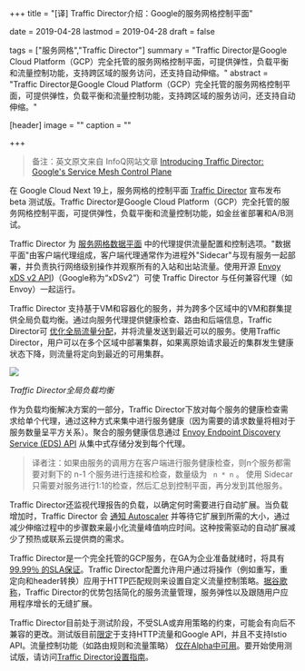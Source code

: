 +++
title = "[译] Traffic Director介绍：Google的服务网格控制平面"

date = 2019-04-28
lastmod = 2019-04-28
draft = false

tags = ["服务网格","Traffic Director"]
summary = "Traffic Director是Google Cloud Platform（GCP）完全托管的服务网格控制平面，可提供弹性，负载平衡和流量控制功能，支持跨区域的服务访问，还支持自动伸缩。"
abstract = "Traffic Director是Google Cloud Platform（GCP）完全托管的服务网格控制平面，可提供弹性，负载平衡和流量控制功能，支持跨区域的服务访问，还支持自动伸缩。"

[header]
image = ""
caption = ""

+++

> 备注：英文原文来自 InfoQ网站文章 [Introducing Traffic Director: Google's Service Mesh Control Plane](https://www.infoq.com/news/2019/04/google-traffic-director)

在 Google Cloud Next 19上，服务网格的控制平面 [Traffic Director](https://cloud.google.com/traffic-director/) 宣布发布 beta 测试版。Traffic Director是Google Cloud Platform（GCP）完全托管的服务网格控制平面，可提供弹性，负载平衡和流量控制功能，如金丝雀部署和A/B测试。

Traffic Director 为 [服务网格数据平面](https://www.infoq.com/articles/vp-microservices-communication-governance-using-service-mesh) 中的代理提供流量配置和控制选项。"数据平面"由客户端代理组成，客户端代理通常作为进程外"Sidecar"与现有服务一起部署，并负责执行网络级别操作并观察所有的入站和出站流量。使用开源 [Envoy xDS v2 API](http://github.com/envoyproxy/envoy/blob/32e4d286668731594eb5c81ed664bd144d8d2d88/api/XDS_PROTOCOL.md))（Google称为“xDSv2”）可使 Traffic Director 与任何兼容代理（如Envoy）一起运行。

Traffic Director 支持基于VM和容器化的服务，并为跨多个区域中的VM和群集提供全局负载均衡。通过向服务代理提供健康检查、路由和后端信息，Traffic Director可 [优化全局流量分配](https://cloud.google.com/blog/products/networking/traffic-director-global-traffic-management-for-open-service-mesh)，并将流量发送到最近可以的服务。使用Traffic Director，用户可以在多个区域中部署集群，如果离原始请求最近的集群发生健康状态下降，则流量将定向到最近的可用集群。

![](images/td-global-lb.svg)

*Traffic Director全局负载均衡*

作为负载均衡解决方案的一部分，Traffic Director下放对每个服务的健康检查需求给单个代理，通过这种方式来集中进行服务健康（因为需要的请求数量将相对于服务数量呈平方关系）。聚合的服务健康信息通过  [Envoy Endpoint Discovery Service (EDS) API](http://www.envoyproxy.io/docs/envoy/latest/api-v2/api/v2/eds.proto#envoy-api-file-envoy-api-v2-eds-proto) 从集中式存储分发到每个代理。

> 译者注：如果由服务的调用方在客户端进行服务健康检查，则n个服务都需要对剩下的 n-1 个服务进行连接和检查，数量级为 ` n * n` 。 使用 Sidecar 只需要对服务进行1:1的检查，然后汇总到控制平面，再分发到其他服务。

Traffic Director还监视代理报告的负载，以确定何时需要进行自动扩展。当负载增加时，Traffic Director 会 [通知 Autoscaler](https://cloud.google.com/blog/products/networking/traffic-director-global-traffic-management-for-open-service-mesh) 并等待它扩展到所需的大小，通过减少伸缩过程中的步骤数来最小化流量峰值响应时间。这种按需驱动的自动扩展减少了预热或联系云提供商的需求。

Traffic Director是一个完全托管的GCP服务，在GA为企业准备就绪时，将具有 [99.99％ 的SLA保证](https://cloud.google.com/compute/sla)。Traffic Director配置允许用户通过将操作（例如重写，重定向和header转换）应用于HTTP匹配规则来设置自定义流量控制策略。[据谷歌称](https://cloud.google.com/traffic-director/docs/traffic-director-concepts)，Traffic Director的优势包括简化的服务流量管理，服务弹性以及跟随用户应用程序增长的无缝扩展。

Traffic Director目前处于测试阶段，不受SLA或弃用策略的约束，可能会有向后不兼容的更改。测试版目前[限定](https://cloud.google.com/traffic-director/docs/traffic-director-concepts)于支持HTTP流量和Google API，并且不支持Istio API。流量控制功能（如路由规则和流量策略）  [仅在Alpha中可用](https://services.google.com/fb/forms/trafficdirectoralphas/)。要开始使用测试版，请访问[Traffic Director设置指南](https://cloud.google.com/traffic-director/docs/setting-up-traffic-director)。